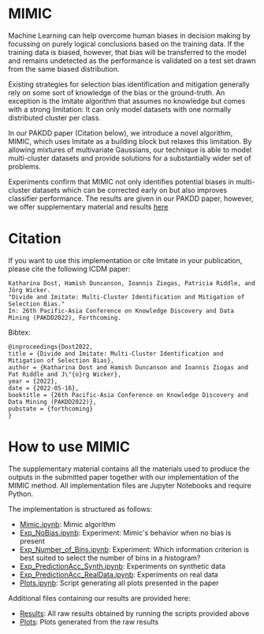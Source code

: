 # MIMIC

Machine Learning can help overcome human biases in decision making by focussing on purely logical conclusions based on the training data. If the training data is biased, however, that bias will be transferred to the model and remains undetected as the performance is validated on a test set drawn from the same biased distribution.

Existing strategies for selection bias identification and mitigation generally rely on some sort of knowledge of the bias or the ground-truth. An exception is the Imitate algorithm that assumes no knowledge but comes with a strong limitation: It can only model datasets with one normally distributed cluster per class. 

In our PAKDD paper (Citation below), we introduce a novel algorithm, MIMIC, which uses Imitate as a building block but relaxes this limitation. By allowing mixtures of multivariate Gaussians, our technique is able to model multi-cluster datasets and provide solutions for a substantially wider set of problems.

Experiments confirm that MIMIC not only identifies potential biases in multi-cluster datasets which can be corrected early on but also improves classifier performance. The results are given in our PAKDD paper, however, we offer supplementary material and results [here](Mimic_Supplementary.pdf)

# Citation
If you want to use this implementation or cite Imitate in your publication, please cite the following ICDM paper:
```
Katharina Dost, Hamish Duncanson, Ioannis Ziogas, Patricia Riddle, and Jörg Wicker.
"Divide and Imitate: Multi-Cluster Identification and Mitigation of Selection Bias."
In: 26th Pacific-Asia Conference on Knowledge Discovery and Data Mining (PAKDD2022), Forthcoming.
```

Bibtex:
```
@inproceedings{Dost2022,
title = {Divide and Imitate: Multi-Cluster Identification and Mitigation of Selection Bias},
author = {Katharina Dost and Hamish Duncanson and Ioannis Ziogas and Pat Riddle and J\"{o}rg Wicker},
year = {2022},
date = {2022-05-16},
booktitle = {26th Pacific-Asia Conference on Knowledge Discovery and Data Mining (PAKDD2022)},
pubstate = {forthcoming}
}
```

# How to use MIMIC
The supplementary material contains all the materials used to produce the outputs in the submitted paper together with our implementation of the MIMIC method. All implementation files are Jupyter Notebooks and require Python.

The implementation is structured as follows:
- [Mimic.ipynb](Mimic.ipynb): Mimic algorithm
- [Exp_NoBias.ipynb](Exp_NoBias.ipynb): Experiment: Mimic's behavior when no bias is present
- [Exp_Number_of_Bins.ipynb](Exp_Number_of_Bins.ipynb): Experiment: Which information criterion is best suited to select the number of bins in a histogram?
- [Exp_PredictionAcc_Synth.ipynb](Exp_PredictionAcc_Synth.ipynb): Experiments on synthetic data
- [Exp_PredictionAcc_RealData.ipynb](Exp_PredictionAcc_RealData.ipynb): Experiments on real data
- [Plots.ipynb](Plots.ipynb): Script generating all plots presented in the paper

Additional files containing our results are provided here:
- [Results](Results/): All raw results obtained by running the scripts provided above
- [Plots](Plots/): Plots generated from the raw results
